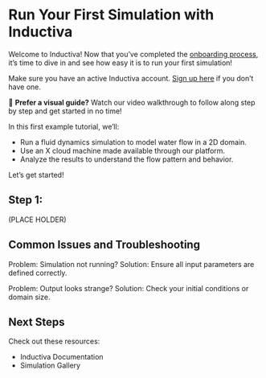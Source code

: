# Run Your First Simulation with Inductiva

Welcome to Inductiva! Now that you’ve completed the [onboarding process](https://console.inductiva.ai/), it’s time to dive in and see how easy it is to run your first simulation!

Make sure you have an active Inductiva account. [Sign up here](https://console.inductiva.ai/) if you don’t have one.

🎥 **Prefer a visual guide?** Watch our video walkthrough to follow along step by step and get started in no time!

In this first example tutorial, we’ll:
* Run a fluid dynamics simulation to model water flow in a 2D domain.
* Use an X cloud machine made available through our platform.
* Analyze the results to understand the flow pattern and behavior.

Let’s get started!

## Step 1:

(PLACE HOLDER)

## Common Issues and Troubleshooting

Problem: Simulation not running?
Solution: Ensure all input parameters are defined correctly.

Problem: Output looks strange?
Solution: Check your initial conditions or domain size.

## Next Steps

Check out these resources:

- Inductiva Documentation
- Simulation Gallery